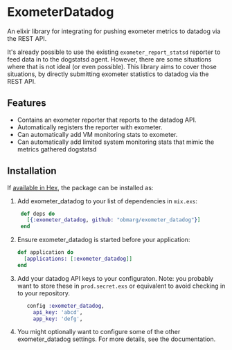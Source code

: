 # ExometerDatadog

An elixir library for integrating for pushing exometer metrics to datadog via
the REST API.

It's already possible to use the existing `exometer_report_statsd` reporter to
feed data in to the dogstatsd agent. However, there are some situations where
that is not ideal (or even possible). This library aims to cover those
situations, by directly submitting exometer statistics to datadog via the REST
API.

## Features

- Contains an exometer reporter that reports to the datadog API.
- Automatically registers the reporter with exometer.
- Can automatically add VM monitoring stats to exometer.
- Can automatically add limited system monitoring stats that mimic the metrics
  gathered dogstatsd

## Installation

If [available in Hex](https://hex.pm/docs/publish), the package can be installed as:

  1. Add exometer_datadog to your list of dependencies in `mix.exs`:

     ```elixir
      def deps do
        [{:exometer_datadog, github: "obmarg/exometer_datadog"}]
      end
     ```

  2. Ensure exometer_datadog is started before your application:

      ```elixir
      def application do
        [applications: [:exometer_datadog]]
      end
      ```

  3. Add your datadog API keys to your configuraton.  Note: you probably want
     to store these in `prod.secret.exs` or equivalent to avoid checking in to
     your repository.

     ```elixir
        config :exometer_datadog,
          api_key: 'abcd',
          app_key: 'defg',
     ```

  4. You might optionally want to configure some of the other exometer_datadog
     settings. For more details, see the documentation.

